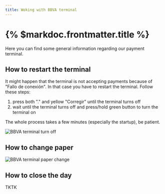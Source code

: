 ```yaml
---
title: Woking with BBVA terminal
---
```


# {% $markdoc.frontmatter.title %}

Here you can find some general information regarding our payment terminal.

## How to restart the terminal

It might happen that the terminal is not accepting payments because of "Fallo de conexión". In that case you have to restart the terminal. Follow these steps:

1. press both "." and yellow "Corregir" until the terminal turns off
1. wait until the terminal turns off and press/hold green button to turn the terminal on

The whole process takes a few minutes (especially the startup), be patient.

![BBVA terminal turn off](/images/docs/bbva-terminal/terminal-turn-off-crunch.png)

## How to change paper

![BBVA terminal paper change](/images/docs/bbva-terminal/terminal-change-paper-crunch.png)

## How to close the day

TKTK
